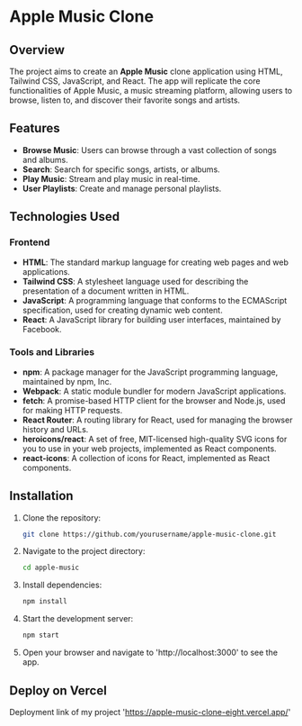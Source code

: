 # Apple Music Clone

## Overview

The project aims to create an **Apple Music** clone application using HTML, Tailwind CSS, JavaScript, and React. The app will replicate the core functionalities of Apple Music, a music streaming platform, allowing users to browse, listen to, and discover their favorite songs and artists.

## Features

- **Browse Music**: Users can browse through a vast collection of songs and albums.
- **Search**: Search for specific songs, artists, or albums.
- **Play Music**: Stream and play music in real-time.
- **User Playlists**: Create and manage personal playlists.

## Technologies Used

### Frontend

- **HTML**: The standard markup language for creating web pages and web applications.
- **Tailwind CSS**: A stylesheet language used for describing the presentation of a document written in HTML.
- **JavaScript**: A programming language that conforms to the ECMAScript specification, used for creating dynamic web content.
- **React**: A JavaScript library for building user interfaces, maintained by Facebook.

### Tools and Libraries

- **npm**: A package manager for the JavaScript programming language, maintained by npm, Inc.
- **Webpack**: A static module bundler for modern JavaScript applications.
- **fetch**: A promise-based HTTP client for the browser and Node.js, used for making HTTP requests.
- **React Router**: A routing library for React, used for managing the browser history and URLs.
- **heroicons/react**: A set of free, MIT-licensed high-quality SVG icons for you to use in your web projects, implemented as React components.
- **react-icons**: A collection of icons for React, implemented as React components.

## Installation

1. Clone the repository:
    ```sh
    git clone https://github.com/yourusername/apple-music-clone.git
    ```
2. Navigate to the project directory:
    ```sh
    cd apple-music
    ```
3. Install dependencies:
    ```sh
    npm install
    ```
4. Start the development server:
    ```sh
    npm start
    ```
5. Open your browser and navigate to 'http://localhost:3000' to see the app.

## Deploy on Vercel

Deployment link of my project 'https://apple-music-clone-eight.vercel.app/'
